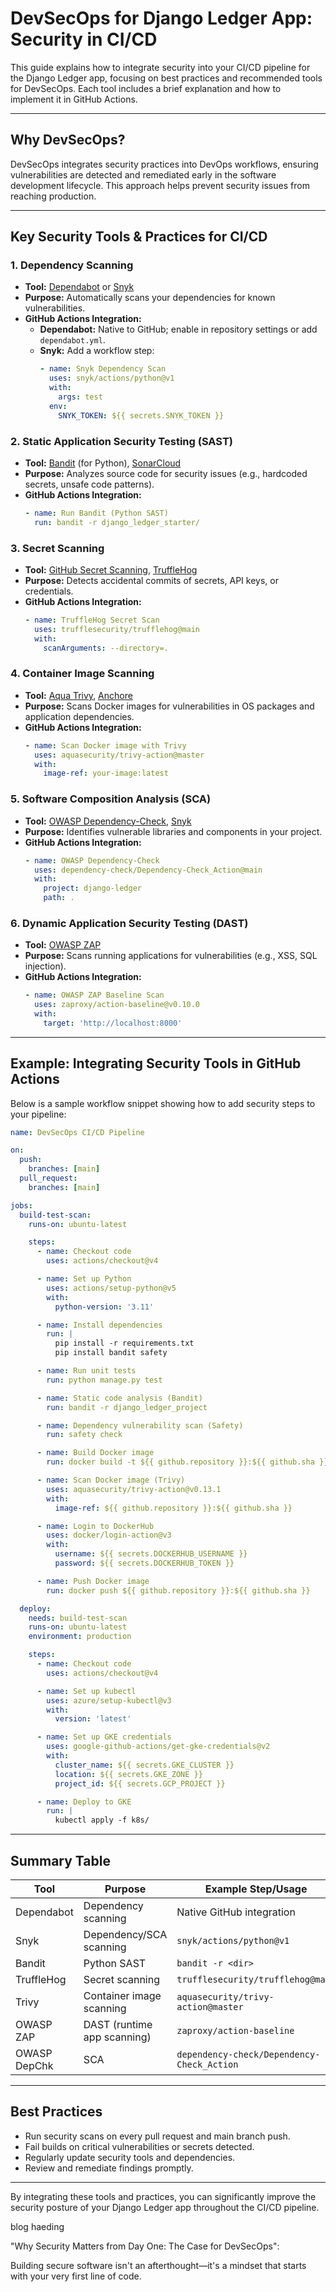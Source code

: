 # DevSecOps for Django Ledger App: Security in CI/CD

This guide explains how to integrate security into your CI/CD pipeline for the Django Ledger app, focusing on best practices and recommended tools for DevSecOps. Each tool includes a brief explanation and how to implement it in GitHub Actions.

---

## Why DevSecOps?
DevSecOps integrates security practices into DevOps workflows, ensuring vulnerabilities are detected and remediated early in the software development lifecycle. This approach helps prevent security issues from reaching production.

---

## Key Security Tools & Practices for CI/CD

### 1. **Dependency Scanning**
- **Tool:** [Dependabot](https://github.com/dependabot) or [Snyk](https://snyk.io/)
- **Purpose:** Automatically scans your dependencies for known vulnerabilities.
- **GitHub Actions Integration:**
  - **Dependabot:** Native to GitHub; enable in repository settings or add `dependabot.yml`.
  - **Snyk:** Add a workflow step:
    ```yaml
    - name: Snyk Dependency Scan
      uses: snyk/actions/python@v1
      with:
        args: test
      env:
        SNYK_TOKEN: ${{ secrets.SNYK_TOKEN }}
    ```

### 2. **Static Application Security Testing (SAST)**
- **Tool:** [Bandit](https://bandit.readthedocs.io/) (for Python), [SonarCloud](https://sonarcloud.io/)
- **Purpose:** Analyzes source code for security issues (e.g., hardcoded secrets, unsafe code patterns).
- **GitHub Actions Integration:**
    ```yaml
    - name: Run Bandit (Python SAST)
      run: bandit -r django_ledger_starter/
    ```

### 3. **Secret Scanning**
- **Tool:** [GitHub Secret Scanning](https://docs.github.com/en/code-security/secret-scanning), [TruffleHog](https://github.com/trufflesecurity/trufflehog)
- **Purpose:** Detects accidental commits of secrets, API keys, or credentials.
- **GitHub Actions Integration:**
    ```yaml
    - name: TruffleHog Secret Scan
      uses: trufflesecurity/trufflehog@main
      with:
        scanArguments: --directory=.
    ```

### 4. **Container Image Scanning**
- **Tool:** [Aqua Trivy](https://github.com/aquasecurity/trivy), [Anchore](https://anchore.com/)
- **Purpose:** Scans Docker images for vulnerabilities in OS packages and application dependencies.
- **GitHub Actions Integration:**
    ```yaml
    - name: Scan Docker image with Trivy
      uses: aquasecurity/trivy-action@master
      with:
        image-ref: your-image:latest
    ```

### 5. **Software Composition Analysis (SCA)**
- **Tool:** [OWASP Dependency-Check](https://owasp.org/www-project-dependency-check/), [Snyk](https://snyk.io/)
- **Purpose:** Identifies vulnerable libraries and components in your project.
- **GitHub Actions Integration:**
    ```yaml
    - name: OWASP Dependency-Check
      uses: dependency-check/Dependency-Check_Action@main
      with:
        project: django-ledger
        path: .
    ```

### 6. **Dynamic Application Security Testing (DAST)**
- **Tool:** [OWASP ZAP](https://www.zaproxy.org/)
- **Purpose:** Scans running applications for vulnerabilities (e.g., XSS, SQL injection).
- **GitHub Actions Integration:**
    ```yaml
    - name: OWASP ZAP Baseline Scan
      uses: zaproxy/action-baseline@v0.10.0
      with:
        target: 'http://localhost:8000'
    ```

---

## Example: Integrating Security Tools in GitHub Actions

Below is a sample workflow snippet showing how to add security steps to your pipeline:

```yaml
name: DevSecOps CI/CD Pipeline

on:
  push:
    branches: [main]
  pull_request:
    branches: [main]

jobs:
  build-test-scan:
    runs-on: ubuntu-latest

    steps:
      - name: Checkout code
        uses: actions/checkout@v4

      - name: Set up Python
        uses: actions/setup-python@v5
        with:
          python-version: '3.11'

      - name: Install dependencies
        run: |
          pip install -r requirements.txt
          pip install bandit safety

      - name: Run unit tests
        run: python manage.py test

      - name: Static code analysis (Bandit)
        run: bandit -r django_ledger_project

      - name: Dependency vulnerability scan (Safety)
        run: safety check

      - name: Build Docker image
        run: docker build -t ${{ github.repository }}:${{ github.sha }} .

      - name: Scan Docker image (Trivy)
        uses: aquasecurity/trivy-action@v0.13.1
        with:
          image-ref: ${{ github.repository }}:${{ github.sha }}

      - name: Login to DockerHub
        uses: docker/login-action@v3
        with:
          username: ${{ secrets.DOCKERHUB_USERNAME }}
          password: ${{ secrets.DOCKERHUB_TOKEN }}

      - name: Push Docker image
        run: docker push ${{ github.repository }}:${{ github.sha }}

  deploy:
    needs: build-test-scan
    runs-on: ubuntu-latest
    environment: production

    steps:
      - name: Checkout code
        uses: actions/checkout@v4

      - name: Set up kubectl
        uses: azure/setup-kubectl@v3
        with:
          version: 'latest'

      - name: Set up GKE credentials
        uses: google-github-actions/get-gke-credentials@v2
        with:
          cluster_name: ${{ secrets.GKE_CLUSTER }}
          location: ${{ secrets.GKE_ZONE }}
          project_id: ${{ secrets.GCP_PROJECT }}

      - name: Deploy to GKE
        run: |
          kubectl apply -f k8s/
```

---

## Summary Table
| Tool         | Purpose                        | Example Step/Usage                |
|--------------|--------------------------------|-----------------------------------|
| Dependabot   | Dependency scanning            | Native GitHub integration         |
| Snyk         | Dependency/SCA scanning        | `snyk/actions/python@v1`          |
| Bandit       | Python SAST                    | `bandit -r <dir>`                 |
| TruffleHog   | Secret scanning                | `trufflesecurity/trufflehog@main` |
| Trivy        | Container image scanning       | `aquasecurity/trivy-action@master`|
| OWASP ZAP    | DAST (runtime app scanning)    | `zaproxy/action-baseline`         |
| OWASP DepChk | SCA                            | `dependency-check/Dependency-Check_Action` |

---

## Best Practices
- Run security scans on every pull request and main branch push.
- Fail builds on critical vulnerabilities or secrets detected.
- Regularly update security tools and dependencies.
- Review and remediate findings promptly.

---

By integrating these tools and practices, you can significantly improve the security posture of your Django Ledger app throughout the CI/CD pipeline. 

blog haeding 

"Why Security Matters from Day One: The Case for DevSecOps":

Building secure software isn't an afterthought—it's a mindset that starts with your very first line of code.